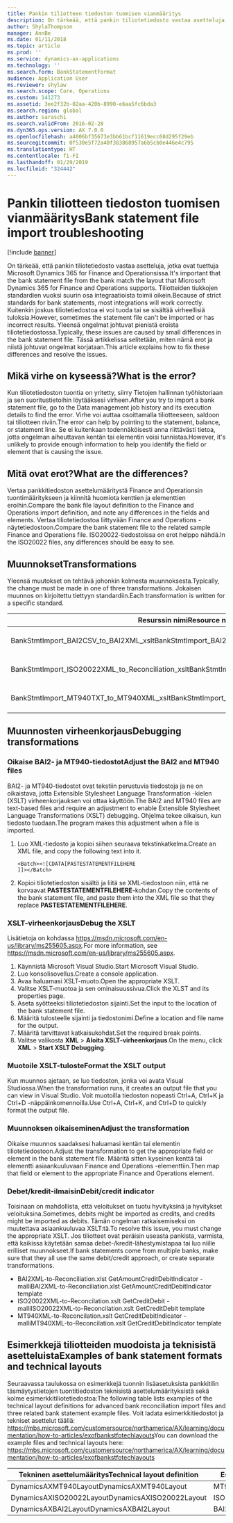```yaml
---
title: Pankin tiliotteen tiedoston tuomisen vianmääritys
description: On tärkeää, että pankin tiliotetiedosto vastaa asetteluja, jotka ovat tuettuja Microsoft Dynamics 365 for Finance and Operationsissa. Tiliotteiden tiukkojen standardien vuoksi suurin osa integraatioista toimii oikein. Kuitenkin joskus tiliotetiedostoa ei voi tuoda tai se sisältää virheellisiä tuloksia. Yleensä ongelmat johtuvat pienistä eroista tiliotetiedostossa. Tässä artikkelissa selitetään, miten nämä erot ja niistä johtuvat ongelmat korjataan.
author: ShylaThompson
manager: AnnBe
ms.date: 01/11/2018
ms.topic: article
ms.prod: ''
ms.service: dynamics-ax-applications
ms.technology: ''
ms.search.form: BankStatementFormat
audience: Application User
ms.reviewer: shylaw
ms.search.scope: Core, Operations
ms.custom: 141273
ms.assetid: 3ee2f32b-02aa-420b-8990-e6aa5fc6bda3
ms.search.region: global
ms.author: saraschi
ms.search.validFrom: 2016-02-28
ms.dyn365.ops.version: AX 7.0.0
ms.openlocfilehash: a4006bf35673e3bb61bcf11619ecc68d295f29eb
ms.sourcegitcommit: 0f530e5f72a40f383868957a6b5cb0e446e4c795
ms.translationtype: HT
ms.contentlocale: fi-FI
ms.lasthandoff: 01/29/2019
ms.locfileid: "324442"
---
```

# <a name="bank-statement-file-import-troubleshooting"></a><span data-ttu-id="ce41a-107">Pankin tiliotteen tiedoston tuomisen vianmääritys</span><span class="sxs-lookup"><span data-stu-id="ce41a-107">Bank statement file import troubleshooting</span></span>

[!include [banner](../includes/banner.md)]

<span data-ttu-id="ce41a-108">On tärkeää, että pankin tiliotetiedosto vastaa asetteluja, jotka ovat tuettuja Microsoft Dynamics 365 for Finance and Operationsissa.</span><span class="sxs-lookup"><span data-stu-id="ce41a-108">It's important that the bank statement file from the bank match the layout that Microsoft Dynamics 365 for Finance and Operations supports.</span></span> <span data-ttu-id="ce41a-109">Tiliotteiden tiukkojen standardien vuoksi suurin osa integraatioista toimii oikein.</span><span class="sxs-lookup"><span data-stu-id="ce41a-109">Because of strict standards for bank statements, most integrations will work correctly.</span></span> <span data-ttu-id="ce41a-110">Kuitenkin joskus tiliotetiedostoa ei voi tuoda tai se sisältää virheellisiä tuloksia.</span><span class="sxs-lookup"><span data-stu-id="ce41a-110">However, sometimes the statement file can't be imported or has incorrect results.</span></span> <span data-ttu-id="ce41a-111">Yleensä ongelmat johtuvat pienistä eroista tiliotetiedostossa.</span><span class="sxs-lookup"><span data-stu-id="ce41a-111">Typically, these issues are caused by small differences in the bank statement file.</span></span> <span data-ttu-id="ce41a-112">Tässä artikkelissa selitetään, miten nämä erot ja niistä johtuvat ongelmat korjataan.</span><span class="sxs-lookup"><span data-stu-id="ce41a-112">This article explains how to fix these differences and resolve the issues.</span></span>

<a name="what-is-the-error"></a><span data-ttu-id="ce41a-113">Mikä virhe on kyseessä?</span><span class="sxs-lookup"><span data-stu-id="ce41a-113">What is the error?</span></span>
------------------

<span data-ttu-id="ce41a-114">Kun tiliotetiedoston tuontia on yritetty, siirry Tietojen hallinnan työhistoriaan ja sen suoritustietoihin löytääksesi virheen.</span><span class="sxs-lookup"><span data-stu-id="ce41a-114">After you try to import a bank statement file, go to the Data management job history and its execution details to find the error.</span></span> <span data-ttu-id="ce41a-115">Virhe voi auttaa osoittamalla tiliotteeseen, saldoon tai tiliotteen riviin.</span><span class="sxs-lookup"><span data-stu-id="ce41a-115">The error can help by pointing to the statement, balance, or statement line.</span></span> <span data-ttu-id="ce41a-116">Se ei kuitenkaan todennäköisesti anna riittävästi tietoa, jotta ongelman aiheuttavan kentän tai elementin voisi tunnistaa.</span><span class="sxs-lookup"><span data-stu-id="ce41a-116">However, it's unlikely to provide enough information to help you identify the field or element that is causing the issue.</span></span>

## <a name="what-are-the-differences"></a><span data-ttu-id="ce41a-117">Mitä ovat erot?</span><span class="sxs-lookup"><span data-stu-id="ce41a-117">What are the differences?</span></span>
<span data-ttu-id="ce41a-118">Vertaa pankkitiedoston asettelumääritystä Finance and Operationsin tuontimääritykseen ja kiinnitä huomiota kenttien ja elementtien eroihin.</span><span class="sxs-lookup"><span data-stu-id="ce41a-118">Compare the bank file layout definition to the Finance and Operations import definition, and note any differences in the fields and elements.</span></span> <span data-ttu-id="ce41a-119">Vertaa tiliotetiedostoa liittyvään Finance and Operations -näytetiedostoon.</span><span class="sxs-lookup"><span data-stu-id="ce41a-119">Compare the bank statement file to the related sample Finance and Operations file.</span></span> <span data-ttu-id="ce41a-120">ISO20022-tiedostoissa on erot helppo nähdä.</span><span class="sxs-lookup"><span data-stu-id="ce41a-120">In the ISO20022 files, any differences should be easy to see.</span></span>

## <a name="transformations"></a><span data-ttu-id="ce41a-121">Muunnokset</span><span class="sxs-lookup"><span data-stu-id="ce41a-121">Transformations</span></span>
<span data-ttu-id="ce41a-122">Yleensä muutokset on tehtävä johonkin kolmesta muunnoksesta.</span><span class="sxs-lookup"><span data-stu-id="ce41a-122">Typically, the change must be made in one of three transformations.</span></span> <span data-ttu-id="ce41a-123">Jokaisen muunnos on kirjoitettu tiettyyn standardiin.</span><span class="sxs-lookup"><span data-stu-id="ce41a-123">Each transformation is written for a specific standard.</span></span>

| <span data-ttu-id="ce41a-124">Resurssin nimi</span><span class="sxs-lookup"><span data-stu-id="ce41a-124">Resource name</span></span>                                         | <span data-ttu-id="ce41a-125">Tiedostonimi</span><span class="sxs-lookup"><span data-stu-id="ce41a-125">File name</span></span>                          |
|-------------------------------------------------------|------------------------------------|
| <span data-ttu-id="ce41a-126">BankStmtImport\_BAI2CSV\_to\_BAI2XML\_xslt</span><span class="sxs-lookup"><span data-stu-id="ce41a-126">BankStmtImport\_BAI2CSV\_to\_BAI2XML\_xslt</span></span>            | <span data-ttu-id="ce41a-127">BAI2CSV-to-BAI2XML.xslt</span><span class="sxs-lookup"><span data-stu-id="ce41a-127">BAI2CSV-to-BAI2XML.xslt</span></span>            |
| <span data-ttu-id="ce41a-128">BankStmtImport\_ISO20022XML\_to\_Reconciliation\_xslt</span><span class="sxs-lookup"><span data-stu-id="ce41a-128">BankStmtImport\_ISO20022XML\_to\_Reconciliation\_xslt</span></span> | <span data-ttu-id="ce41a-129">ISO20022XML-to-Reconciliation.xslt</span><span class="sxs-lookup"><span data-stu-id="ce41a-129">ISO20022XML-to-Reconciliation.xslt</span></span> |
| <span data-ttu-id="ce41a-130">BankStmtImport\_MT940TXT\_to\_MT940XML\_xslt</span><span class="sxs-lookup"><span data-stu-id="ce41a-130">BankStmtImport\_MT940TXT\_to\_MT940XML\_xslt</span></span>          | <span data-ttu-id="ce41a-131">MT940TXT-to-MT940XML.xslt</span><span class="sxs-lookup"><span data-stu-id="ce41a-131">MT940TXT-to-MT940XML.xslt</span></span>          |

## <a name="debugging-transformations"></a><span data-ttu-id="ce41a-132">Muunnosten virheenkorjaus</span><span class="sxs-lookup"><span data-stu-id="ce41a-132">Debugging transformations</span></span>
### <a name="adjust-the-bai2-and-mt940-files"></a><span data-ttu-id="ce41a-133">Oikaise BAI2- ja MT940-tiedostot</span><span class="sxs-lookup"><span data-stu-id="ce41a-133">Adjust the BAI2 and MT940 files</span></span>

<span data-ttu-id="ce41a-134">BAI2- ja MT940-tiedostot ovat tekstiin perustuvia tiedostoja ja ne on oikaistava, jotta Extensible Stylesheet Language Transformation -kielen (XSLT) virheenkorjauksen voi ottaa käyttöön.</span><span class="sxs-lookup"><span data-stu-id="ce41a-134">The BAI2 and MT940 files are text-based files and require an adjustment to enable Extensible Stylesheet Language Transformations (XSLT) debugging.</span></span> <span data-ttu-id="ce41a-135">Ohjelma tekee oikaisun, kun tiedosto tuodaan.</span><span class="sxs-lookup"><span data-stu-id="ce41a-135">The program makes this adjustment when a file is imported.</span></span>

1.  <span data-ttu-id="ce41a-136">Luo XML-tiedosto ja kopioi siihen seuraava tekstinkatkelma.</span><span class="sxs-lookup"><span data-stu-id="ce41a-136">Create an XML file, and copy the following text into it.</span></span>

        <Batch><![CDATA[PASTESTATEMENTFILEHERE
        ]]></Batch>

2.  <span data-ttu-id="ce41a-137">Kopioi tiliotetiedoston sisältö ja liitä se XML-tiedostoon niin, että ne korvaavat **PASTESTATEMENTFILEHERE**-kohdan.</span><span class="sxs-lookup"><span data-stu-id="ce41a-137">Copy the contents of the bank statement file, and paste them into the XML file so that they replace **PASTESTATEMENTFILEHERE**.</span></span>

### <a name="debug-the-xslt"></a><span data-ttu-id="ce41a-138">XSLT-virheenkorjaus</span><span class="sxs-lookup"><span data-stu-id="ce41a-138">Debug the XSLT</span></span>

<span data-ttu-id="ce41a-139">Lisätietoja on kohdassa <https://msdn.microsoft.com/en-us/library/ms255605.aspx>.</span><span class="sxs-lookup"><span data-stu-id="ce41a-139">For more information, see <https://msdn.microsoft.com/en-us/library/ms255605.aspx>.</span></span>

1.  <span data-ttu-id="ce41a-140">Käynnistä Microsoft Visual Studio.</span><span class="sxs-lookup"><span data-stu-id="ce41a-140">Start Microsoft Visual Studio.</span></span>
2.  <span data-ttu-id="ce41a-141">Luo konsolisovellus.</span><span class="sxs-lookup"><span data-stu-id="ce41a-141">Create a console application.</span></span>
3.  <span data-ttu-id="ce41a-142">Avaa haluamasi XSLT-muoto.</span><span class="sxs-lookup"><span data-stu-id="ce41a-142">Open the appropriate XSLT.</span></span>
4.  <span data-ttu-id="ce41a-143">Valitse XSLT-muotoa ja sen ominaisuussivua.</span><span class="sxs-lookup"><span data-stu-id="ce41a-143">Click the XLST and its properties page.</span></span>
5.  <span data-ttu-id="ce41a-144">Aseta syötteeksi tiliotetiedoston sijainti.</span><span class="sxs-lookup"><span data-stu-id="ce41a-144">Set the input to the location of the bank statement file.</span></span>
6.  <span data-ttu-id="ce41a-145">Määritä tulosteelle sijainti ja tiedostonimi.</span><span class="sxs-lookup"><span data-stu-id="ce41a-145">Define a location and file name for the output.</span></span>
7.  <span data-ttu-id="ce41a-146">Määritä tarvittavat katkaisukohdat.</span><span class="sxs-lookup"><span data-stu-id="ce41a-146">Set the required break points.</span></span>
8.  <span data-ttu-id="ce41a-147">Valitse valikosta **XML** &gt; **Aloita XSLT-virheenkorjaus**.</span><span class="sxs-lookup"><span data-stu-id="ce41a-147">On the menu, click **XML** &gt; **Start XSLT Debugging**.</span></span>

### <a name="format-the-xslt-output"></a><span data-ttu-id="ce41a-148">Muotoile XSLT-tuloste</span><span class="sxs-lookup"><span data-stu-id="ce41a-148">Format the XSLT output</span></span>

<span data-ttu-id="ce41a-149">Kun muunnos ajetaan, se luo tiedoston, jonka voi avata Visual Studiossa.</span><span class="sxs-lookup"><span data-stu-id="ce41a-149">When the transformation runs, it creates an output file that you can view in Visual Studio.</span></span> <span data-ttu-id="ce41a-150">Voit muotoilla tiedoston nopeasti Ctrl+A, Ctrl+K ja Ctrl+D -näppäinkomennoilla.</span><span class="sxs-lookup"><span data-stu-id="ce41a-150">Use Ctrl+A, Ctrl+K, and Ctrl+D to quickly format the output file.</span></span>

### <a name="adjust-the-transformation"></a><span data-ttu-id="ce41a-151">Muunnoksen oikaiseminen</span><span class="sxs-lookup"><span data-stu-id="ce41a-151">Adjust the transformation</span></span>

<span data-ttu-id="ce41a-152">Oikaise muunnos saadaksesi haluamasi kentän tai elementin tiliotetiedostoon.</span><span class="sxs-lookup"><span data-stu-id="ce41a-152">Adjust the transformation to get the appropriate field or element in the bank statement file.</span></span> <span data-ttu-id="ce41a-153">Määritä sitten kyseinen kenttä tai elementti asiaankuuluvaan Finance and Operations -elementtiin.</span><span class="sxs-lookup"><span data-stu-id="ce41a-153">Then map that field or element to the appropriate Finance and Operations element.</span></span>

### <a name="debitcredit-indicator"></a><span data-ttu-id="ce41a-154">Debet/kredit-ilmaisin</span><span class="sxs-lookup"><span data-stu-id="ce41a-154">Debit/credit indicator</span></span>

<span data-ttu-id="ce41a-155">Toisinaan on mahdollista, että veloitukset on tuotu hyvityksinä ja hyvitykset veloituksina.</span><span class="sxs-lookup"><span data-stu-id="ce41a-155">Sometimes, debits might be imported as credits, and credits might be imported as debits.</span></span> <span data-ttu-id="ce41a-156">Tämän ongelman ratkaisemiseksi on muutettava asiaankuuluvaa XSLT:tä.</span><span class="sxs-lookup"><span data-stu-id="ce41a-156">To resolve this issue, you must change the appropriate XSLT.</span></span> <span data-ttu-id="ce41a-157">Jos tiliotteet ovat peräisin useasta pankista, varmista, että kaikissa käytetään samaa debet-/kredit-lähestymistapaa tai luo niille erilliset muunnokseet.</span><span class="sxs-lookup"><span data-stu-id="ce41a-157">If bank statements come from multiple banks, make sure that they all use the same debit/credit approach, or create separate transformations.</span></span>

-   <span data-ttu-id="ce41a-158">BAI2XML-to-Reconciliation.xlst GetAmountCreditDebitIndicator -malli</span><span class="sxs-lookup"><span data-stu-id="ce41a-158">BAI2XML-to-Reconciliation.xlst GetAmountCreditDebitIndicator template</span></span>
-   <span data-ttu-id="ce41a-159">ISO20022XML-to-Reconcilation.xslt GetCreditDebit -malli</span><span class="sxs-lookup"><span data-stu-id="ce41a-159">ISO20022XML-to-Reconcilation.xslt GetCreditDebit template</span></span>
-   <span data-ttu-id="ce41a-160">MT940XML-to-Reconcilation.xslt GetCreditDebitIndicator -malli</span><span class="sxs-lookup"><span data-stu-id="ce41a-160">MT940XML-to-Reconcilation.xslt GetCreditDebitIndicator template</span></span>

## <a name="examples-of-bank-statement-formats-and-technical-layouts"></a><span data-ttu-id="ce41a-161">Esimerkkejä tiliotteiden muodoista ja teknisistä asetteluista</span><span class="sxs-lookup"><span data-stu-id="ce41a-161">Examples of bank statement formats and technical layouts</span></span>
<span data-ttu-id="ce41a-162">Seuraavassa taulukossa on esimerkkejä tuonnin lisäasetuksista pankkitilin täsmäytystietojen tuontitiedoston teknisistä asettelumäärityksistä sekä kolme esimerkkitiliotetiedostoa:</span><span class="sxs-lookup"><span data-stu-id="ce41a-162">The following table lists examples of the technical layout definitions for advanced bank reconciliation import files and three related bank statement example files.</span></span> <span data-ttu-id="ce41a-163">Voit ladata esimerkkitiedostot ja tekniset asettelut täällä: https://mbs.microsoft.com/customersource/northamerica/AX/learning/documentation/how-to-articles/exofbankstfotechlayouts</span><span class="sxs-lookup"><span data-stu-id="ce41a-163">You can download the example files and technical layouts here: https://mbs.microsoft.com/customersource/northamerica/AX/learning/documentation/how-to-articles/exofbankstfotechlayouts</span></span>  


| <span data-ttu-id="ce41a-164">Tekninen asettelumääritys</span><span class="sxs-lookup"><span data-stu-id="ce41a-164">Technical layout definition</span></span>                             | <span data-ttu-id="ce41a-165">Esimerkkitiliotetiedosto</span><span class="sxs-lookup"><span data-stu-id="ce41a-165">Bank statement example file</span></span>          |
|---------------------------------------------------------|--------------------------------------|
| <span data-ttu-id="ce41a-166">DynamicsAXMT940Layout</span><span class="sxs-lookup"><span data-stu-id="ce41a-166">DynamicsAXMT940Layout</span></span>                                   | <span data-ttu-id="ce41a-167">MT940StatementExample</span><span class="sxs-lookup"><span data-stu-id="ce41a-167">MT940StatementExample</span></span>                |
| <span data-ttu-id="ce41a-168">DynamicsAXISO20022Layout</span><span class="sxs-lookup"><span data-stu-id="ce41a-168">DynamicsAXISO20022Layout</span></span>                                | <span data-ttu-id="ce41a-169">ISO20022StatementExample</span><span class="sxs-lookup"><span data-stu-id="ce41a-169">ISO20022StatementExample</span></span>             |
| <span data-ttu-id="ce41a-170">DynamicsAXBAI2Layout</span><span class="sxs-lookup"><span data-stu-id="ce41a-170">DynamicsAXBAI2Layout</span></span>                                    | <span data-ttu-id="ce41a-171">BAI2StatementExample</span><span class="sxs-lookup"><span data-stu-id="ce41a-171">BAI2StatementExample</span></span>                 |





